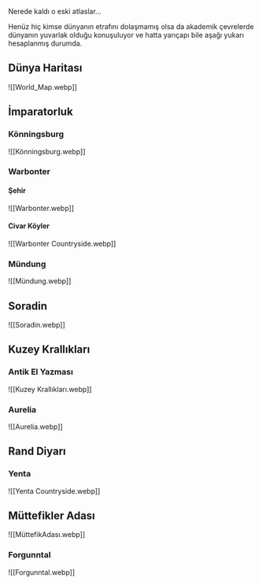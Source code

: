   
Nerede kaldı o eski atlaslar...  
  
Henüz hiç kimse dünyanın etrafını dolaşmamış olsa da akademik çevrelerde dünyanın yuvarlak olduğu konuşuluyor ve hatta yarıçapı bile aşağı yukarı hesaplanmış durumda.  
  
  
## Dünya Haritası  
![[World_Map.webp]]  
  
## İmparatorluk  
  
### Könningsburg  
![[Könningsburg.webp]]  
  
### Warbonter  
#### Şehir  
![[Warbonter.webp]]  
  
#### Civar Köyler  
![[Warbonter Countryside.webp]]  
  
### Mündung  
![[Mündung.webp]]  
  
## Soradin  
  
![[Soradin.webp]]  
  
## Kuzey Krallıkları  
  
### Antik El Yazması  
![[Kuzey Krallıkları.webp]]  
  
### Aurelia  
![[Aurelia.webp]]  
  
## Rand Diyarı  
  
### Yenta  
![[Yenta Countryside.webp]]  
  
## Müttefikler Adası  
  
![[MüttefikAdası.webp]]  
  
### Forgunntal  
  
![[Forgunntal.webp]]